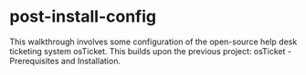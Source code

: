 # post-install-config
This walkthrough involves some configuration of the open-source help desk ticketing system osTicket. This builds upon the previous project: osTicket - Prerequisites and Installation.
